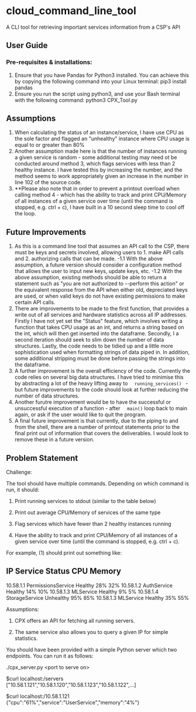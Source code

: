 # cloud_command_line_tool
A CLI tool for retrieving important services information from a CSP's API
## User Guide
### Pre-requisites & installations:
1. Ensure that you have Pandas for Python3 installed. You can achieve this by copying the following command into your Linux terminal: pip3 install pandas
2. Ensure you run the script using python3, and use your Bash terminal with the following command: python3 CPX_Tool.py

## Assumptions
1. When calculating the status of an instance/service, I have use CPU as the sole factor and flagged an "unhealthy" instance where CPU usage is equal to or greater than 80%
2. Another assumption made here is that the number of instances running a given service is random - some additional testing may need ot be conducted around method 3, which flags services with less than 2 healthy instance. I have tested this by increasing the number, and the method seems to work appropriately given an increase in the number in line 102 of the source code. 
3. **Please also note that in order to prevent a printout overload when calling method 4 - which has the ability to track and print CPU/Memory of all instances of a given service over time (until the command is stopped, e.g. ctrl + c), I have built in a 10 second sleep time to cool off the loop. 

## Future Improvements
1. As this is a command line tool that assumes an API call to the CSP, there must be keys and secrets involved, allowing users to 1. make API calls and 2. authorizing calls that can be made.
 -1.1 With the above assumption, a future version should consider a configuration method that allows the user to input new      keys, update keys, etc.
 -1.2 With the above assumption, existing methods should be able to return a statement such as "you are not authorized to --perform this action" or the equivalent response from the API when either old, depreciated keys are used, or when valid keys do not have existing permissions to make certain API calls.
2. There are improvements to be made to the first function, that provides a write out of all services and hardware statistics across all IP addresses. Firstly I have not yet set the "Status" feature, which involves writing a function that takes CPU usage as an int, and returns a string based on the int, which will then get inserted into the dataframe. Secondly, I a second iteration should seek to slim down the number of data structures. Lastly, the code needs to be tidied up and a little more sophistication used when formatting strings of data piped in. In addition, some additional stripping must be done before passing the strings into the dataframe.
3. A further improvement is the overall efficiency of the code. Currently the code relies on several big data structures. I have tried to minimise this by abstracting a lot of the heavy lifting away to  `   running_services()  `  - but future improvements to the code should look at further reducing the number of data structures. 
4. Another furutre improvement would be to have the successful or unsuccessful execution of a function - after  `   main() `    loop back to main again, or ask if the user would like to quit the program.
5. A final future improvement is that currently, due to the piping to and from the shell, there are a number of printout statements prior to the final print out of information that covers the deliverables. I would look to remove these in a future version.

## Problem Statement

Challenge:

The tool should have multiple commands. Depending on which command is run, it should:

1. Print running services to stdout (similar to the table below) 

2. Print out average CPU/Memory of services of the same type 

3. Flag services which have fewer than 2 healthy instances running 

4. Have the ability to track and print CPU/Memory of all instances of a given service over
time (until the command is stopped, e.g. ctrl + c).

For example, (1) should print out something like:

IP         Service             Status        CPU  Memory 
--------------------------------------------------------
10.58.1.1  PermissionsService  Healthy        28%  32% 
10.58.1.2  AuthService         Healthy        14%  10% 
10.58.1.3  MLService           Healthy         9%   5% 
10.58.1.4  StorageService      Unhealthy      95%  85% 
10.58.1.3  MLService           Healthy        35%  55% 


Assumptions:

1. CPX offers an API for fetching all running servers. 

2. The same service also allows you to query a given IP for simple statistics.

You should have been provided with a simple Python server which two endpoints. You can run it as follows:

./cpx_server.py <port­ to ­serve ­on>

$curl localhost:<port>/servers
["10.58.1.121","10.58.1.120","10.58.1.123","10.58.1.122",...]

$curl localhost:<port>/10.58.1.121
{"cpu":"61%","service":"UserService","memory":"4%"}



